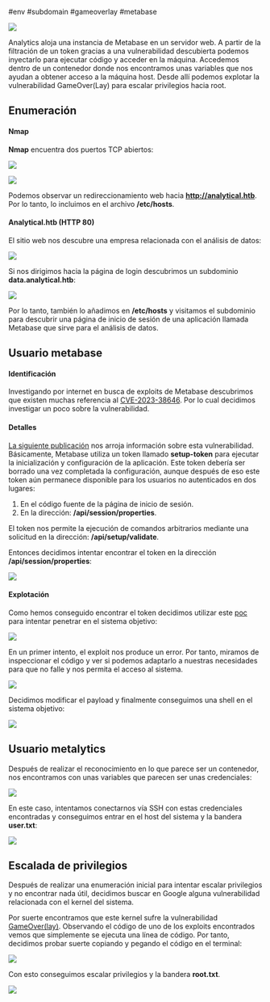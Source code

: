#env #subdomain #gameoverlay #metabase

![](../../../Imágenes/Analytics.png)

Analytics aloja una instancia de Metabase en un servidor web. A partir de la filtración de un token gracias a una vulnerabilidad descubierta podemos inyectarlo para ejecutar código y acceder en la máquina. Accedemos dentro de un contenedor donde nos encontramos unas variables que nos ayudan a obtener acceso a la máquina host. Desde allí podemos explotar la vulnerabilidad GameOver(Lay) para escalar privilegios hacia root.

## Enumeración

#### Nmap

**Nmap** encuentra dos puertos TCP abiertos:

![](../../../Imágenes/Pasted-image-20240318200812.png)

![](../../../Imágenes/Pasted-image-20240318200859.png)

Podemos observar un redireccionamiento web hacia **http://analytical.htb**. Por lo tanto, lo incluimos en el archivo **/etc/hosts**.

#### Analytical.htb (HTTP 80)

El sitio web nos descubre una empresa relacionada con el análisis de datos:

![](../../../Imágenes/Pasted-image-20240318201022.png)

Si nos dirigimos hacia la página de login descubrimos un subdominio **data.analytical.htb**:

![](../../../Imágenes/Pasted-image-20240318201752.png)

Por lo tanto, también lo añadimos en **/etc/hosts** y visitamos el subdominio para descubrir una página de inicio de sesión de una aplicación llamada Metabase que sirve para el análisis de datos.

## Usuario metabase

#### Identificación

Investigando por internet en busca de exploits de Metabase descubrimos que existen muchas referencia al [CVE-2023-38646](https://nvd.nist.gov/vuln/detail/CVE-2023-38646). Por lo cual decidimos investigar un poco sobre la vulnerabilidad.

#### Detalles

[La siguiente publicación](https://www.assetnote.io/resources/research/chaining-our-way-to-pre-auth-rce-in-metabase-cve-2023-38646) nos arroja información sobre esta vulnerabilidad. Básicamente, Metabase utiliza un token llamado **setup-token** para ejecutar la inicialización y configuración de la aplicación. Este token debería ser borrado una vez completada la configuración, aunque después de eso este token aún permanece disponible para los usuarios no autenticados en dos lugares:

1. En el código fuente de la página de inicio de sesión.
2. En la dirección: **/api/session/properties**.

El token nos permite la ejecución de comandos arbitrarios mediante una solicitud en la dirección: **/api/setup/validate**.

Entonces decidimos intentar encontrar el token en la dirección **/api/session/properties**:

![](../../../Imágenes/Pasted-image-20240318202326-1.png)

#### Explotación

Como hemos conseguido encontrar el token decidimos utilizar este [poc](https://github.com/securezeron/CVE-2023-38646) para intentar penetrar en el sistema objetivo:

![](../../../Imágenes/Pasted-image-20240318202908.png)

En un primer intento, el exploit nos produce un error. Por tanto, miramos de inspeccionar el código y ver si podemos adaptarlo a nuestras necesidades para que no falle y nos permita el acceso al sistema.

![](../../../Imágenes/Pasted-image-20240318204311.png)

Decidimos modificar el payload y finalmente conseguimos una shell en el sistema objetivo:

![](../../../Imágenes/Pasted-image-20240318204340.png)

## **Usuario metalytics**

Después de realizar el reconocimiento en lo que parece ser un contenedor, nos encontramos con unas variables que parecen ser unas credenciales:

![](../../../Imágenes/Pasted-image-20240318204449.png)

En este caso, intentamos conectarnos vía SSH con estas credenciales encontradas y conseguimos entrar en el host del sistema y la bandera **user.txt**:

![](../../../Imágenes/Pasted-image-20240318204558.png)

## Escalada de privilegios

Después de realizar una enumeración inicial para intentar escalar privilegios y no encontrar nada útil, decidimos buscar en Google alguna vulnerabilidad relacionada con el kernel del sistema.

Por suerte encontramos que este kernel sufre la vulnerabilidad [GameOver(lay)](https://github.com/g1vi/CVE-2023-2640-CVE-2023-32629). Observando el código de uno de los exploits encontrados vemos que simplemente se ejecuta una línea de código. Por tanto, decidimos probar suerte copiando y pegando el código en el terminal:

![](../../../Imágenes/Pasted-image-20240318204924.png)

Con esto conseguimos escalar privilegios y la bandera **root.txt**.

![](../../../Imágenes/image-18%201.png)

